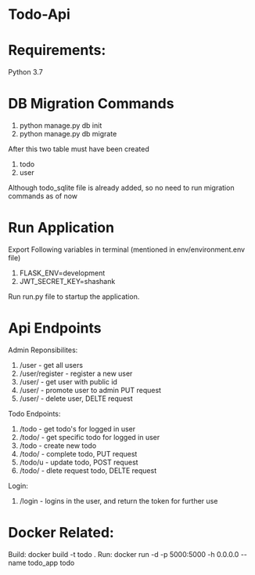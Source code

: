 # Todo-Api
# Requirements:
  Python 3.7
# DB Migration Commands
1) python manage.py db init
2) python manage.py db migrate

After this two table must have been created
1) todo
2) user

Although todo_sqlite file is already added, so no need to run migration commands as of now

# Run Application
Export Following variables in terminal (mentioned in env/environment.env file)
1) FLASK_ENV=development
2) JWT_SECRET_KEY=shashank

Run run.py file to startup the application.
# Api Endpoints
Admin Reponsibilites:
1) /user - get all users
2) /user/register - register a new user
3) /user/<id> - get user with public id
4) /user/<id> - promote user to admin PUT request
5) /user/<id> - delete user, DELTE request
 
Todo Endpoints:
1) /todo - get todo's for logged in user
2) /todo/<id> - get specific todo for logged in user
3) /todo - create new todo 
4) /todo/<id> - complete todo, PUT request
5) /todo/u - update todo, POST request
6) /todo/<id> - dlete request todo, DELTE request

Login:
1) /login - logins in the user, and return the token for further use

# Docker Related:
Build:
docker build -t todo .
Run:
docker run -d -p 5000:5000 -h 0.0.0.0 --name todo_app todo
